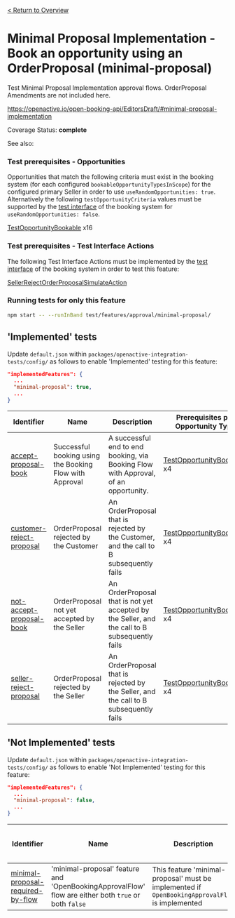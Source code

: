 [< Return to Overview](../../README.md)
# Minimal Proposal Implementation - Book an opportunity using an OrderProposal (minimal-proposal)

Test Minimal Proposal Implementation approval flows. OrderProposal Amendments are not included here.


https://openactive.io/open-booking-api/EditorsDraft/#minimal-proposal-implementation

Coverage Status: **complete**

See also: 
### Test prerequisites - Opportunities
Opportunities that match the following criteria must exist in the booking system (for each configured `bookableOpportunityTypesInScope`) for the configured primary Seller in order to use `useRandomOpportunities: true`. Alternatively the following `testOpportunityCriteria` values must be supported by the [test interface](https://openactive.io/test-interface/) of the booking system for `useRandomOpportunities: false`.

[TestOpportunityBookable](https://openactive.io/test-interface#TestOpportunityBookable) x16
### Test prerequisites - Test Interface Actions

The following Test Interface Actions must be implemented by the [test interface](https://openactive.io/test-interface/) of the booking system in order to test this feature:

[SellerRejectOrderProposalSimulateAction](https://openactive.io/test-interface#SellerRejectOrderProposalSimulateAction)


### Running tests for only this feature

```bash
npm start -- --runInBand test/features/approval/minimal-proposal/
```



## 'Implemented' tests

Update `default.json` within `packages/openactive-integration-tests/config/` as follows to enable 'Implemented' testing for this feature:

```json
"implementedFeatures": {
  ...
  "minimal-proposal": true,
  ...
}
```

| Identifier | Name | Description | Prerequisites per Opportunity Type | Required Test Interface Actions |
|------------|------|-------------|---------------|-------------------|
| [accept-proposal-book](./implemented/accept-proposal-book-test.js) | Successful booking using the Booking Flow with Approval | A successful end to end booking, via Booking Flow with Approval, of an opportunity. | [TestOpportunityBookable](https://openactive.io/test-interface#TestOpportunityBookable) x4 |  |
| [customer-reject-proposal](./implemented/customer-reject-proposal-test.js) | OrderProposal rejected by the Customer | An OrderProposal that is rejected by the Customer, and the call to B subsequently fails | [TestOpportunityBookable](https://openactive.io/test-interface#TestOpportunityBookable) x4 |  |
| [not-accept-proposal-book](./implemented/not-accept-proposal-book-test.js) | OrderProposal not yet accepted by the Seller | An OrderProposal that is not yet accepted by the Seller, and the call to B subsequently fails | [TestOpportunityBookable](https://openactive.io/test-interface#TestOpportunityBookable) x4 |  |
| [seller-reject-proposal](./implemented/seller-reject-proposal-test.js) | OrderProposal rejected by the Seller | An OrderProposal that is rejected by the Seller, and the call to B subsequently fails | [TestOpportunityBookable](https://openactive.io/test-interface#TestOpportunityBookable) x4 | [SellerRejectOrderProposalSimulateAction](https://openactive.io/test-interface#SellerRejectOrderProposalSimulateAction) |



## 'Not Implemented' tests


Update `default.json` within `packages/openactive-integration-tests/config/` as follows to enable 'Not Implemented' testing for this feature:

```json
"implementedFeatures": {
  ...
  "minimal-proposal": false,
  ...
}
```

| Identifier | Name | Description | Prerequisites per Opportunity Type | Required Test Interface Actions |
|------------|------|-------------|---------------|-------------------|
| [minimal-proposal-required-by-flow](./not-implemented/minimal-proposal-required-by-flow-test.js) | 'minimal-proposal' feature and 'OpenBookingApprovalFlow' flow are either both `true` or both `false` | This feature 'minimal-proposal' must be implemented if `OpenBookingApprovalFlow` is implemented |  |  |
